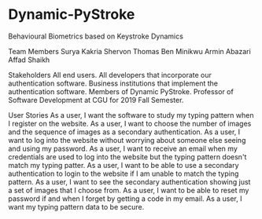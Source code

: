 # Dynamic-PyStroke
Behavioural Biometrics based on Keystroke Dynamics

Team Members
  Surya Kakria
  Shervon Thomas
  Ben Minikwu
  Armin Abazari
  Affad Shaikh

Stakeholders
  All end users.
  All developers that incorporate our authentication software.
  Business institutions that implement the authentication software.
  Members of Dynamic PyStroke.
  Professor of Software Development at CGU for 2019 Fall Semester.

User Stories
  As a user, I want the software to study my typing pattern when I register on the website.
  As a user, I want to choose the number of images and the sequence of images as a secondary authentication.
  As a user, I want to log into the website without worrying about someone else seeing and using my password.
  As a user, I want to receive an email when my credentials are used to log into the website but the typing pattern doesn't match my typing patter.
  As a user, I want to be able to use a secondary authentication to login to the website if I am unable to match the typing pattern.
  As a user, I want to see the secondary authentication showing just a set of images that I choose from.
  As a user, I want to be able to reset my password if and when I forget by getting a code in my email.
  As a user, I want my typing pattern data to be secure.
